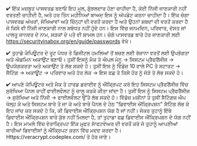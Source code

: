 

✔ ਇੱਕ ਮਜ਼ਬੂਤ ਪਾਸਵਰਡ ਬਣਾਓ ਇਹ ਮੂਲ, ਗੁੰਝਲਦਾਰ ਹੋਣਾ ਚਾਹੀਦਾ ਹੈ, ਕੋਈ ਨਿੱਜੀ ਜਾਣਕਾਰੀ ਨਹੀਂ ਵਰਤਣੀ ਚਾਹੀਦੀ ਹੈ, ਅਤੇ ਹਰ ਤਿੰਨ ਮਹੀਨਿਆਂ ਬਾਅਦ ਇਸ ਨੂੰ ਅੱਪਡੇਟ ਕਰਨਾ ਚਾਹੀਦਾ ਹੈ। ਇੱਕ ਚੰਗਾ ਪਾਸਵਰਡ ਅੱਖਰਾਂ, ਸੰਖਿਆਵਾਂ ਅਤੇ ਚਿੰਨ੍ਹਾਂ ਦੀ ਵਰਤੋਂ ਕਰਦਾ ਹੈ ਅਤੇ ਉਹਨਾਂ ਸ਼ਬਦਾਂ ਦੀ ਵਰਤੋਂ ਕਰਦਾ ਹੈ ਜੋ ਕਿਸੇ ਵੀ ਨਿੱਜੀ ਜਾਣਕਾਰੀ ਨਾਲ ਸਬੰਧਤ ਨਹੀਂ ਹੁੰਦੇ ਹਨ। ਇਸ ਵਿੱਚ ਜਨਮਦਿਨ, ਪਰਿਵਾਰ, ਦੋਸਤ ਜਾਂ ਪਾਲਤੂ ਜਾਨਵਰ ਦੇ ਨਾਮ, ਸੜਕਾਂ ਦੇ ਪਤੇ ਵੀ ਸ਼ਾਮਲ ਹਨ। ਚੰਗੇ ਪਾਸਵਰਡ ਬਾਰੇ ਹੋਰ ਜਾਣਕਾਰੀ ਲਈ https://securityinabox.org/en/guide/passwords ਵੇਖੋ।

✔ ਤੁਹਾਡੇ ਕੰਪਿਊਟਰ ਦੇ ਰੂਟ ਪੱਧਰ ਤੇ ਡਿਜੀਟਲ ਹਮਲਿਆਂ ਤੋਂ ਬਚਣ ਲਈ ਰੋਜ਼ਾਨਾ ਵਰਤੋਂ ਲਈ ਉਪਭੋਗਤਾ ਅਤੇ ਐਡਮਿਨ ਅਕਾਉਂਟ ਬਣਾਓ। ਤੁਸੀਂ ਇਸਨੂੰ ਮੈਕ ਤੇ ਐਪਲ ਮੇਨੂ → ਸਿਸਟਮ ਪ੍ਰੈਫਰੈਂਸੀਜ → ਉਪਯੋਗਕਰਤਾ ਅਤੇ ਅਕਾਉਂਟ ਤੇ ਲੱਭ ਸਕਦੇ ਹੋ। ਤੁਸੀਂ ਇਸ ਨੂੰ ਵਿੰਡੋਜ਼ 10 ਵਾਲੇ PC ਤੇ ਸਟਾਰਟ → ਸੈਟਿੰਗ → ਅਕਾਊਂਟ → ਪਰਿਵਾਰ ਅਤੇ ਹੋਰ ਲੋਕ → ਇਸ ਫਛ ਤੇ ਕਿਸੇ ਹੋਰ ਨੂੰ ਜੋੜੋ ਤੇ ਲੱਭ ਸਕਦੇ ਹੋ।

✔ ਆਪਣੇ ਕੰਪਿਊਟਰ ਅਤੇ ਮੈਕ ਤੇ ਹਾਰਡ ਡਰਾਈਵ ਨੂੰ ਐਂਕ੍ਰਿਪਟ ਕਰੋ ਇਹ ਸਿਸਟਮ ਪ੍ਰੈਫਰੈਂਸੀਜ਼ ਵਿੱਚ ਸੁਰੱਖਿਆ ਪੈਨਲ ਰਾਹੀਂ ਫਾਈਲਵੌਲਟ ਨੂੰ ਚਾਲੂ ਕਰਕੇ ਕੀਤਾ ਜਾਂਦਾ ਹੈ। ਤੁਸੀਂ ਇਸ ਨੂੰ ਸਿਸਟਮ ਪ੍ਰੈਫਰੈਂਸੀਜ਼ → ਸੁਰੱਖਿਆ ਅਤੇ ਨਿੱਜੀ → ਫਾਈਲਵੌਲਟ ਉੱਤੇ ਲੱਭ ਸਕਦੇ ਹੋ। ਵਿੰਡੋਜ਼ ਮਸ਼ੀਨਾਂ ਤੇ ਤੁਸੀਂ ਸੈਟਿੰਗਜ਼ ਐਪ ਖੋਲ੍ਹ ਕੇ ਅਤੇ ਸਿਸਟਮ ਬਾਰੇ ਤੇ ਜਾ ਕੇ ਅਤੇ ਬਾਰੇ ਪੈਨਲ ਦੇ ਹੇਠ &quot;ਡਿਵਾਈਸ ਐਂਕ੍ਰਿਪਸ਼ਨ&quot; ਸੈਟਿੰਗ ਲੱਭ ਕੇ ਇਹ ਜਾਂਚ ਕਰ ਸਕਦੇ ਹੋ ਕਿ, ਕੀ ਡਿਵਾਈਸ ਐਂਕ੍ਰਿਪਸ਼ਨ ਯੋਗ ਹੈ ਜਾਂ ਨਹੀਂ। ਜੇਕਰ ਤੁਹਾਨੂੰ ਇੱਥੇ ਡਿਵਾਈਸ ਐਂਕ੍ਰਿਪਸ਼ਨ ਬਾਰੇ ਕੁੱਝ ਨਹੀਂ ਮਿਲਦਾ ਹੈ, ਤਾਂ ਤੁਹਾਡਾ ਫਛ ਡਿਵਾਈਸ ਐਂਕ੍ਰਿਪਸ਼ਨ ਦੇ ਯੋਗ ਨਹੀਂ ਹੈ। ਇਸ ਮਾਮਲੇ ਵਿੱਚ ਵੇਰਾਕ੍ਰਿਪਟ ਇੱਕ ਮੁਫਤ ਸਾੱਫਟਵੇਅਰ ਦੀ ਵਰਤੋਂ ਕਰੋ ਜੋ ਤੁਹਾਨੂੰ ਆਪਣੀਆਂ ਸਾਰੀਆਂ ਡਿਵਾਈਸਾਂ ਨੂੰ ਐਂਕ੍ਰਿਪਟ ਕਰਨ ਵਿੱਚ ਮਦਦ ਕਰਦਾ ਹੈ। Https://veracrypt.codeplex.com/ ਤੇ ਹੋਰ ਜਾਣੋ।
